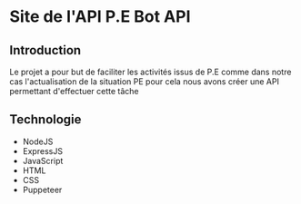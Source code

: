 # Site de l'API P.E Bot API

## Introduction

Le projet a pour but de faciliter les activités issus de P.E comme dans notre cas l'actualisation de la situation PE pour cela nous avons créer une API permettant d'effectuer cette tâche

## Technologie
- NodeJS
- ExpressJS
- JavaScript
- HTML
- CSS
- Puppeteer